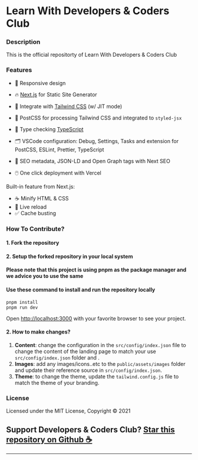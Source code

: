 # Learn With Developers & Coders Club



### Description

This is the official repositorty of Learn With  Developers & Coders Club

### Features

- 📱  Responsive design
- 🔥 [Next.js](https://nextjs.org) for Static Site Generator

- 🎨 Integrate with [Tailwind CSS](https://tailwindcss.com) (w/ JIT mode)

- 💅 PostCSS for processing Tailwind CSS and integrated to `styled-jsx`

- 🎉 Type checking [TypeScript](https://www.typescriptlang.org)

- 🗂 VSCode configuration: Debug, Settings, Tasks and extension for PostCSS, ESLint, Prettier, TypeScript

- 🤖 SEO metadata, JSON-LD and Open Graph tags with Next SEO

- 🖱️ One click deployment with Vercel

Built-in feature from Next.js:

- ☕ Minify HTML & CSS
- 💨 Live reload
- ✅ Cache busting

### How To Contribute?

#### 1. Fork the repository

#### 2. Setup the forked repository in your local system
####  Please note that this project is using pnpm  as the package manager and we advice you to use the same 

#### Use these command to install and run the repository locally
```
pnpm install 
pnpm run dev
```


Open <http://localhost:3000> with your favorite browser to see your project.

#### 2. How to make changes?

 1. **Content**: change the configuration in the ```src/config/index.json``` file to change the content of the landing page to match your use ```src/config/index.json```  folder and .
 2. **Images**:  add any images/icons..etc to the ```public/assets/images```  folder and update their reference source in ```src/config/index.json```.
 3. **Theme**:  to change the theme, update the ```tailwind.config.js```  file to match the theme of your branding. 





### License

Licensed under the MIT License, Copyright © 2021
  

## Support Developers & Coders Club? <a href="https://github.com/GawdOfGithub/lwd">Star this repository on Github ☕️</a>




---


